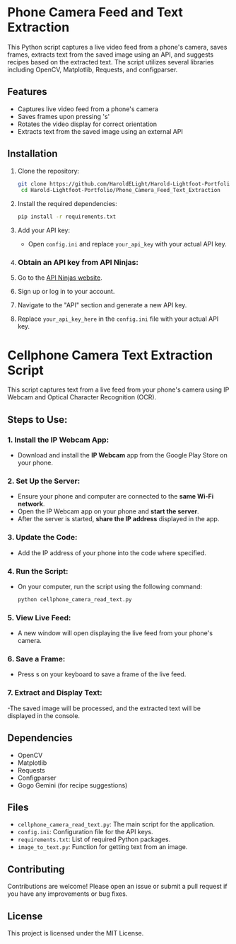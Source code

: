 # Phone Camera Feed and Text Extraction

This Python script captures a live video feed from a phone's camera, saves frames, extracts text from the saved image using an API, and suggests recipes based on the extracted text. The script utilizes several libraries including OpenCV, Matplotlib, Requests, and configparser.

## Features

- Captures live video feed from a phone's camera
- Saves frames upon pressing 's'
- Rotates the video display for correct orientation
- Extracts text from the saved image using an external API

## Installation

1. Clone the repository:
   ```sh
   git clone https://github.com/HaroldELight/Harold-Lightfoot-Portfolio.git
    cd Harold-Lightfoot-Portfolio/Phone_Camera_Feed_Text_Extraction
   ```

2. Install the required dependencies:
   ```sh
   pip install -r requirements.txt
   ```

3. Add your API key:
    - Open `config.ini` and replace `your_api_key` with your actual API key.

4. ### Obtain an API key from API Ninjas:

1. Go to the [API Ninjas website](https://api-ninjas.com/).
2. Sign up or log in to your account.
3. Navigate to the "API" section and generate a new API key.
4. Replace `your_api_key_here` in the `config.ini` file with your actual API key.


# Cellphone Camera Text Extraction Script

This script captures text from a live feed from your phone's camera using IP Webcam and Optical Character Recognition (OCR).

## Steps to Use:

### 1. Install the IP Webcam App:
- Download and install the **IP Webcam** app from the Google Play Store on your phone.

### 2. Set Up the Server:
- Ensure your phone and computer are connected to the **same Wi-Fi network**.
- Open the IP Webcam app on your phone and **start the server**.
- After the server is started, **share the IP address** displayed in the app.

### 3. Update the Code:
- Add the IP address of your phone into the code where specified.

### 4. Run the Script:
- On your computer, run the script using the following command:
  ```sh
  python cellphone_camera_read_text.py

### 5. View Live Feed:
- A new window will open displaying the live feed from your phone's camera.

### 6. Save a Frame:
- Press s on your keyboard to save a frame of the live feed.

### 7. Extract and Display Text:
-The saved image will be processed, and the extracted text will be displayed in the console.

## Dependencies

- OpenCV
- Matplotlib
- Requests
- Configparser
- Gogo Gemini (for recipe suggestions)

## Files

- `cellphone_camera_read_text.py`: The main script for the application.
- `config.ini`: Configuration file for the API keys.
- `requirements.txt`: List of required Python packages.
- `image_to_text.py`: Function for getting text from an image.

## Contributing

Contributions are welcome! Please open an issue or submit a pull request if you have any improvements or bug fixes.

## License

This project is licensed under the MIT License.
